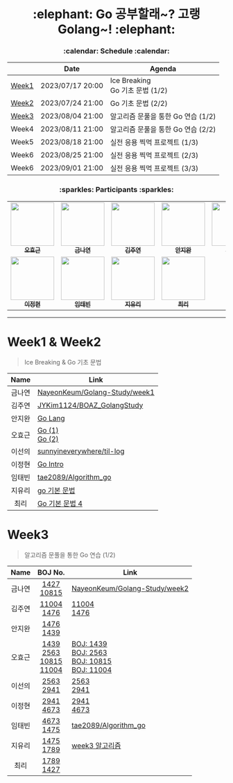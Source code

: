 <h1 align='center'>:elephant: Go 공부할래~? 고랭Golang~! :elephant:</h1>

<h3 align='center'>:calendar: Schedule :calendar:</h3>

<div align='center'>

||Date|Agenda|
|:-:|:-:|-|
|[Week1](https://github.com/BOAZ-bigdata/23_2_Golang#week1--week2)|2023/07/17 20:00|Ice Breaking</br>Go 기초 문법 (1/2)|
|[Week2](https://github.com/BOAZ-bigdata/23_2_Golang#week1--week2)|2023/07/24 21:00|Go 기초 문법 (2/2)|
|[Week3](https://github.com/BOAZ-bigdata/23_2_Golang#week3)|2023/08/04 21:00|알고리즘 문풀을 통한 Go 연습 (1/2)|
|Week4|2023/08/11 21:00|알고리즘 문풀을 통한 Go 연습 (2/2)|
|Week5|2023/08/18 21:00|실전 응용 찍먹 프로젝트 (1/3)|
|Week6|2023/08/25 21:00|실전 응용 찍먹 프로젝트 (2/3)|
|Week6|2023/09/01 21:00|실전 응용 찍먹 프로젝트 (3/3)|

</div>

<h3 align='center'>:sparkles: Participants :sparkles:</h3>

<table align='center'>
    <tbody>
        <tr>
            <td align="center" valign="top" width="14.28%"><a href="https://github.com/Zerohertz"><img src="https://avatars.githubusercontent.com/u/42334717?v=4" width="100px;"/><br/><sub><b>오효근</b></sub></a><br/></td>
            <td align="center" valign="top" width="14.28%"><a href="https://github.com/NayeonKeum"><img src="https://avatars.githubusercontent.com/u/68985625?v=4" width="100px;"/><br/><sub><b>금나연</b></sub></a><br/></td>
            <td align="center" valign="top" width="14.28%"><a href="https://github.com/JYKim1124"><img src="https://avatars.githubusercontent.com/u/123856816?v=4" width="100px;"/><br/><sub><b>김주연</b></sub></a><br/></td>
            <td align="center" valign="top" width="14.28%"><a href="https://github.com/synoti21"><img src="https://avatars.githubusercontent.com/u/58936172?v=4" width="100px;"/><br/><sub><b>안지완</b></sub></a><br/></td>
            <td align="center" valign="top" width="14.28%"><a href="https://github.com/sunnyineverywhere"><img src="https://avatars.githubusercontent.com/u/80109963?v=4" width="100px;"/><br/><sub><b>이선의</b></sub></a><br/></td>
        </tr>
        <tr>
            <td align="center" valign="top" width="14.28%"><a href="https://github.com/jeonghyeonee"><img src="https://avatars.githubusercontent.com/u/33801356?v=4" width="100px;"/><br/><sub><b>이정현</b></sub></a><br/></td>
            <td align="center" valign="top" width="14.28%"><a href="https://github.com/tae2089"><img src="https://avatars.githubusercontent.com/u/43431864?v=4" width="100px;"/><br/><sub><b>임태빈</b></sub></a><br/></td>
            <td align="center" valign="top" width="14.28%"><a href="https://github.com/ur2e"><img src="https://avatars.githubusercontent.com/u/45191069?v=4" width="100px;"/><br/><sub><b>지유리</b></sub></a><br/></td>
            <td align="center" valign="top" width="14.28%"><a href="https://github.com/ChoiRhee"><img src="https://avatars.githubusercontent.com/u/65180076?v=4" width="100px;"/><br/><sub><b>최리</b></sub></a><br/></td>
        </tr>
    </tbody>
</table>

---

# Week1 & Week2

> Ice Breaking & Go 기초 문법

<div align='center'>

|Name|Link|
|:-:|-|
|금나연|[NayeonKeum/Golang-Study/week1](https://github.com/NayeonKeum/Golang-Study/blob/main/week1/README.md)|
|김주연|[JYKim1124/BOAZ_GolangStudy](https://github.com/JYKim1124/BOAZ_GolangStudy)
|안지완|[Go Lang](https://summer-carpenter-efa.notion.site/Go-Lang-755ce93a9daa48498d9315d1b911bbd1)
|오효근|[Go (1)](https://zerohertz.github.io/go-1/)</br>[Go (2)](https://zerohertz.github.io/go-2/)|
|이선의|[sunnyineverywhere/til-log](https://github.com/sunnyineverywhere/til-log/blob/main/go/Grammar.md)|
|이정현|[Go Intro](https://jeonghyeonee.github.io/ko/go/2023/08/01/Go-Intro.html)|
|임태빈|[tae2089/Algorithm_go](https://github.com/tae2089/Algorithm_go)|
|지유리|[go 기본 문법](https://miniature-alfalfa-c84.notion.site/go-8d960f8ce1f24690ad7de316d2f05cc1)|
|최리|[Go 기본 문법 4](https://rchoi-19-4-2.tistory.com/m/198)

</div>

# Week3

> 알고리즘 문풀을 통한 Go 연습 (1/2)

<div align='center'>

|Name|BOJ No.|Link|
|:-:|:-:|-|
|금나연|[1427](https://www.acmicpc.net/problem/1427)<br>[10815](https://www.acmicpc.net/problem/10815)|[NayeonKeum/Golang-Study/week2](https://github.com/NayeonKeum/Golang-Study/blob/main/week2)|
|김주연|[11004](https://www.acmicpc.net/problem/11004)<br>[1476](https://www.acmicpc.net/problem/1476)|[11004](https://github.com/JYKim1124/Algorithm/tree/main/BOJ/GO/Silver/11004)<br>[1476](https://github.com/JYKim1124/Algorithm/tree/main/BOJ/GO/Silver/1476)|
|안지완|[1476](https://www.acmicpc.net/problem/1476)<br>[1439](https://www.acmicpc.net/problem/1439)||
|오효근|[1439](https://www.acmicpc.net/problem/1439)<br>[2563](https://www.acmicpc.net/problem/2563)<br>[10815](https://www.acmicpc.net/problem/10815)<br>[11004](https://www.acmicpc.net/problem/11004)|[BOJ: 1439](https://zerohertz.github.io/boj-1439/)</br>[BOJ: 2563](https://zerohertz.github.io/boj-2563/)</br>[BOJ: 10815](https://zerohertz.github.io/boj-10815/)</br>[BOJ: 11004](https://zerohertz.github.io/boj-11004/)|
|이선의|[2563](https://www.acmicpc.net/problem/2563)<br>[2941](https://www.acmicpc.net/problem/2941)|[2563](https://github.com/sunnyineverywhere/til-log/blob/main/go/BOJ2563.go)<br>[2941](https://github.com/sunnyineverywhere/til-log/blob/main/go/BOJ2941.go)|
|이정현|[2941](https://www.acmicpc.net/problem/2941)<br>[4673](https://www.acmicpc.net/problem/4673)|[2941](https://github.com/jeonghyeonee/Go/tree/634602a2e905d0a3079eb65904f37697137f9566/baekjoon/2941)<br>[4673](https://github.com/jeonghyeonee/Go/tree/634602a2e905d0a3079eb65904f37697137f9566/baekjoon/4673)|
|임태빈|[4673](https://www.acmicpc.net/problem/4673)<br>[1475](https://www.acmicpc.net/problem/1475)|[tae2089/Algorithm_go](https://github.com/tae2089/Algorithm_go/tree/main/backjun)|
|지유리|[1475](https://www.acmicpc.net/problem/1475)<br>[1789](https://www.acmicpc.net/problem/1789)| [week3 알고리즘](https://github.com/ur2e/learngo/tree/main/study/week2) 
|최리|[1789](https://www.acmicpc.net/problem/1789)<br>[1427](https://www.acmicpc.net/problem/1427)||

</div>
